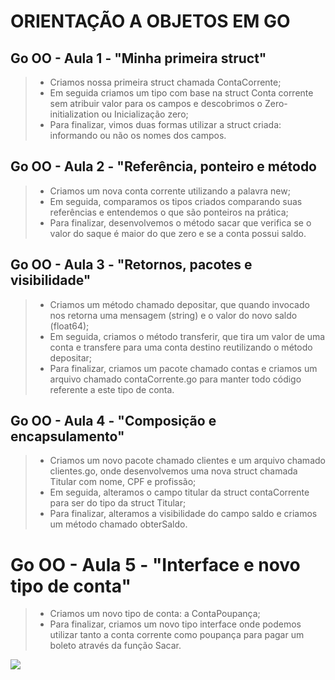 # ORIENTAÇÃO A OBJETOS EM GO

## Go OO - Aula 1 - "Minha primeira struct"
> - Criamos nossa primeira struct chamada ContaCorrente;
> - Em seguida criamos um tipo com base na struct Conta corrente sem atribuir valor para os campos e descobrimos o Zero-initialization ou Inicialização zero;
> - Para finalizar, vimos duas formas utilizar a struct criada: informando ou não os nomes dos campos.

## Go OO - Aula 2 - "Referência, ponteiro e método
> - Criamos um nova conta corrente utilizando a palavra new;
> - Em seguida, comparamos os tipos criados comparando suas referências e entendemos o que são ponteiros na prática;
> - Para finalizar, desenvolvemos o método sacar que verifica se o valor do saque é maior do que zero e se a conta possui saldo.

## Go OO - Aula 3 - "Retornos, pacotes e visibilidade"
> - Criamos um método chamado depositar, que quando invocado nos retorna uma mensagem (string) e o valor do novo saldo (float64);
> - Em seguida, criamos o método transferir, que tira um valor de uma conta e transfere para uma conta destino reutilizando o método depositar;
> - Para finalizar, criamos um pacote chamado contas e criamos um arquivo chamado contaCorrente.go para manter todo código referente a este tipo de conta.

## Go OO - Aula 4 - "Composição e encapsulamento"
> - Criamos um novo pacote chamado clientes e um arquivo chamado clientes.go, onde desenvolvemos uma nova struct chamada Titular com nome, CPF e profissão;
> - Em seguida, alteramos o campo titular da struct contaCorrente para ser do tipo da struct Titular;
> - Para finalizar, alteramos a visibilidade do campo saldo e criamos um método chamado obterSaldo.

# Go OO - Aula 5 - "Interface e novo tipo de conta"
> - Criamos um novo tipo de conta: a ContaPoupança;
> - Para finalizar, criamos um novo tipo interface onde podemos utilizar tanto a conta corrente como poupança para pagar um boleto através da função Sacar.

![](/go_alura_logo.png)



